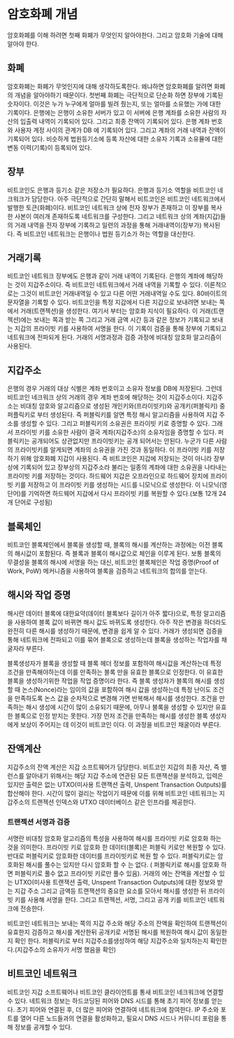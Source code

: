 
# 암호화폐 개념

암호화폐를 이해 하려면 첫째 화폐가 무엇인지 알아야한다. 그리고 암호화 기술에 대해 알아야 한다.

## 화폐
암호화폐는 화폐가 무엇인지에 대해 생각하도록한다. 왜냐하면 암호화폐를 알려면 화폐의 개념을 알아야하기 때문이다. 첫번째 화폐는 극단적으로 단순화 하면 장부에 기록된 숫자이다. 이것은 누가 누구에게 얼마를 빌려 줬는지, 또는 얼마를 소유했는 가에 대한 기록이다.  은행에는 은행이 소유한 서버가 있고 이 서버에 은행 계좌를 소유한 사람의 자산의 입출력 내역이 기록되어 있다. 그리고 최종 잔액이 기록되어 있다. 은행 계좌 번호와 사용자 계정 사이의 관계가 DB 에 기록되어 있다. 그리고 계좌의 거래 내역과 잔액이 기록되어 있다. 비슷하게 법원등기소에 등록 자산에 대한 소유자 기록과 소유뮬에 대한 변동 이력(기록)이 등록되어 있다.

## 장부
비트코인도 은행과 등기소 같은 저장소가 필요하다. 은행과 등기소 역할을 비트코인 네크워크가 담당한다.  아주 극단적으로 간단히 말해서 비트코인은 비트코인 네트워크에서 발행한 토큰(화폐)이다. 비트코인 네트워크 상에 전자 장부가 존재하고  이 장부를 복사한 사본이 여러개 존재하도록 네트워크를 구성한다. 그리고 네트워크 상의 계좌(지갑)들의 거래 내역을  전자 장부에 기록하고 일련의 과정을 통해 거래내역이(장부가) 복사된다. 즉 비트코인 네트워크는 은행이나 법원 등기소가 하는 역할을 대신한다. 

## 거래기록
비트코인 네트워크 장부에도 은행과 같이 거래 내역이 기록된다.  은행의 계좌에 해당하는 것이 지갑주소이다. 즉 비트코인 네트워크에서 거래 내역을 기록할 수 있다. 이론적으로는  그것이 비트코인 거래내역일 수 있고 다른 어떤 거래내역일 수도 있다. 80바이트의 문자열을 기록할 수 있다.
비트코인을 특정 지갑에서 다른 지갑으로 보내려면 보내는 쪽에서 거래(트랜젝션)을 생성한다. 여기서 부터는 암호화 지식이 필요하다. 이 거래(트랜젝션)에는 보내는 쪽과 받는 쪽 그리고 거래 금액 시간 등과 같은 정보가 기록되고 보내는 지갑의 프라이빗 키를 사용하여 서명을 한다. 이 기록이 검증을 통해 장부에 기록되고 네트워크에 전파되게 된다. 거래의 서명과정과 검증 과정에 비대칭 암호화 알고리즘이 사용된다.


## 지갑주소
 은행의 경우 거래의 대상 식별은 계좌 번호이고 소유자 정보를 DB에 저장된다. 그런데 비트코인 네크워크 상의 거래의 경우 계좌 번호에 해당하는 것이 지갑주소이다. 지갑주소는 비대칭 암호와 알고리즘으로 생성된 개인키와(프라이빗키)와 공개키(퍼블릭키) 중 퍼플릭키로 부터 생성된다. 즉 퍼블릭키를 알면 특정 해시 알고리즘을 사용하여 지갑 주소를 생성할 수 있다. 그리고 퍼블릭키의 소유권은 프라이빗 키로 증명할 수 있다. 그래서 프라이빗 키를 소유한 사람이 결국 계좌(지갑주소)의 소유자임을 증명할 수 있다. 퍼블릭키는 공개되어도 상관없지만 프라이빗키는 공개 되어서는 안된다. 누군가 다른 사람의 프라이빗키를 알게되면 계좌의 소유권을 가진 것과 동일하다. 이 프라이빗 키를 저장하기 위해 암호화폐 지갑이 사용된다. 즉 비트코인은 지갑에 저장되는 것이 아니라 장부상에 기록되어 있고 장부상의 지갑주소라 불리는 일종의 계좌에 대한 소유권을 나타내는 프라이빗 키를 저장하는 것이다. 하드웨어 지갑은 오프라인으로 하드웨어 장치에 프라이빗 키를 저장하고 이 프라이빗 키를 생성하는 시드를 니모닉으로 생성한다. 이 니모닉(영단어)를 기억하면 하드웨어 지갑에서 다시 프라이빗 키를 복원할 수 있다.(보통 12개 24개 단어로 구성됨)

## 블록체인
비트코인 블록체인에서 블록을 생성할 때, 블록의 해시를 계산하는 과정에는 이전 블록의 해시값이 포함된다. 즉 블록과 블록이 해시값으로 체인을 이루게 된다. 보통 블록의 무결성을 블록의 해시에 서명을 하는 대신, 비트코인 블록체인은 작업 증명(Proof of Work, PoW) 메커니즘을 사용하여 블록을 검증하고 네트워크의 합의를 얻는다. 


## 해시와 작업 증명
해시란 데이터 블록에 대한요약(데이터 블록보다 길이가 아주 짧다)으로, 특정 알고리즘을 사용하여 블록 값이 바뀌면 해시 값도  바뀌도록 생성한다. 아주 작은 변경을 하더라도 완전히 다른 해시를 생성하기 때문에, 변경을 쉽게 알 수 있다.  거래가 생성되면 검증을 통해 네트워크에 전파되고 이를 묶어 블록으로 생성하는데 블록을 생성하는 작업자를 채굴자라 부른다. 

블록생성자가 블록을 생성할 때 블록 헤더 정보를 포함하여 해시값을 계산하는데 특정 조건을 만족해야하는데 이를 만족하는 블록 만을 유효한 블록으로 인정한다.  이 유효한 블록을 생성하기위한 작업을 작업 증명이라 한다. 즉 블록 생성자가  블록의 해시를 생성할 때  논스(Nonce)라는 임이의 값을 포함하여 해시 값을 생성하는데 특정 난이도 조건을 만족하도록  논스 값을 순차적으로 변경해 가면 반복해서 해시를 생성한다. 조건을 만족하는 해시 생성에 시간이 많이 소유되기 때문에, 아무나 블록을 생성할 수 있지만 유효한 블록으로 인정 받지는 못한다. 가장 먼저 조건을 만족하는 해시를 생성한 블록 생성자에게 보상이 주어지는 데 이것이 비트코인 이다. 이 과정을 비트코인 채굴이라 부른다.


## 잔액계산
지갑주소의 잔액 계산은 지갑 소프트웨어가 담당한다. 비트코인 지갑의 최종 자산, 즉 밸런스를 알아내기 위해서는 해당 지갑 주소에 연관된 모든 트랜잭션을 분석하고, 입력은 있지만 출력은 없는 UTXO(미사용 트랜잭션 출력, Unspent Transaction Outputs)를 합산해야 한다.  시간이 많이 걸리는 작업이기 때문에 이를 위해 비트코인 네트워크는 지갑주소의 트랜젝션 인덱스와 UTXO 데이터베이스 같은 인프라를 제공한다.


### 트랜젝션 서명과 검증

서명란 비대칭 암호화 알고리즘의 특성을 사용하여 해시를 프라이빗 키로 암호화 하는 것을 의미한다. 프라이빗 키로 암호화 한 데이터(블록)은 퍼블릭 키로만 복원할 수 있다. 반대로 퍼블릭키로 암호화한 데이터를 프라이빗키로 복원 할 수 있다.  퍼블릭키로는 암호화된 해시를 풀수는 있지만 다시 암호화 할 수 는 없다. ( 퍼블릭키로 해시를 암호화 하면 퍼블릭키로 풀수 없고 프라이빗 키로만 풀수 있음).  거래의 에는 잔액을 계산할 수 있는  UTXO(미사용 트랜잭션 출력, Unspent Transaction Outputs)에 대한 정보와 받는 지갑 주소 그리고 금액등 트랜잭션의 중요한 요소를 모아서 해시를 생성한 뒤   프라이빗 키를 사용해 서명을 한다.   그리고 트랜젝션, 서명, 그리고 공개 키를  비트코인 네트워크에 전송한다.

비트코인 네트워크는 보내는 쪽의 지갑 주소와 해당 주소의 잔액을 확인하여 트랜젝션이 유효한지 검증하고 해시를 계산한뒤 공개키로 서명된 해시를 복원하여 해시 값이 동일한지 확인 한다. 퍼블릭키로 부터 지갑주소를생성하여 해당 지갑주소와 일치하는지 확인한다.(지갑주소의 소유자가 서명 했음을 확인)

## 비트코인 네트워크
비트코인 지갑 소프트웨어나 비트코인 클라이언트를 통새 비트코인 네크워크에 연결할 수 있다. 네트워크 정보는 하드코딩된 피어와 DNS 시드를 통해 초기 피어 정보를 얻는다. 초기 피어와 연결된 후, 더 많은 피어와 연결하여 네트워크에 참여한다. IP 주소와 포트를 열어 다른 노드들과의 연결을 활성화하고, 필요시 DNS 시드나 커뮤니티 포럼을 통해 정보를 공개할 수 있다.



